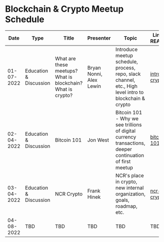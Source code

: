 # Blockchain & Crypto Meetup Schedule

|     Date    |          Type          |        Title        |          Presenter       |                Topic              |                      Link to README                      |
|-------------|------------------------|---------------------|--------------------------|-----------------------------------|----------------------------------------------------------|
|  01-07-2022 | Education & Discussion | What are these meetups? What is blockchain? What is crypto? | Bryan Nonni, Alex Lewin | Introduce meetup schedule, process, repo, slack channel, etc., High level intro to blockchain & crypto | [intro-crypto](meetups/01-07-2022/README.md) |
|  02-04-2022 | Education & Discussion | Bitcoin 101 | Jon West | Bitcoin 101 - Why we see trillions of digital currency transactions, deeper continuation of first meetup | [bitcoin-101](meetups/02-04-2022/README.md) |
|  03-04-2022 | Education & Discussion | NCR Crypto | Frank Hinek | NCR's place in crypto, new internal organization, goals, roadmap, etc. | [ncr-crypto](meetups/03-04-2022/ncr-crypto.md) |
|  04-08-2022 | TBD |TBD | TBD | TBD | TBD |
